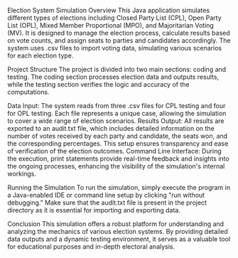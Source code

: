 Election System Simulation
Overview
This Java application simulates different types of elections including Closed Party List (CPL), Open Party List (OPL), Mixed Member Proportional (MPO), and Majoritarian Voting (MV). It is designed to manage the election process, calculate results based on vote counts, and assign seats to parties and candidates accordingly. The system uses .csv files to import voting data, simulating various scenarios for each election type.

Project Structure
The project is divided into two main sections: coding and testing. The coding section processes election data and outputs results, while the testing section verifies the logic and accuracy of the computations.

Data Input: The system reads from three .csv files for CPL testing and four for OPL testing. Each file represents a unique case, allowing the simulation to cover a wide range of election scenarios.
Results Output: All results are exported to an audit.txt file, which includes detailed information on the number of votes received by each party and candidate, the seats won, and the corresponding percentages. This setup ensures transparency and ease of verification of the election outcomes.
Command Line Interface: During the execution, print statements provide real-time feedback and insights into the ongoing processes, enhancing the visibility of the simulation's internal workings.

Running the Simulation
To run the simulation, simply execute the program in a Java-enabled IDE or command line setup by clicking "run without debugging." Make sure that the audit.txt file is present in the project directory as it is essential for importing and exporting data.

Conclusion
This simulation offers a robust platform for understanding and analyzing the mechanics of various election systems. By providing detailed data outputs and a dynamic testing environment, it serves as a valuable tool for educational purposes and in-depth electoral analysis.